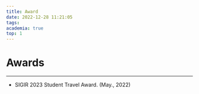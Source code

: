 ```yaml
---
title: Award
date: 2022-12-28 11:21:05
tags:
academia: true
top: 1
---
```

# Awards
----
* SIGIR 2023 Student Travel Award. (May., 2022)